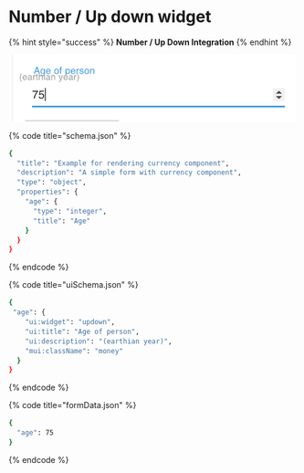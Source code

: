 # Number / Up down widget

{% hint style="success" %}
**Number / Up Down Integration**
{% endhint %}

![](../.gitbook/assets/image%20%289%29.png)

{% code title="schema.json" %}
```bash
{
  "title": "Example for rendering currency component",
  "description": "A simple form with currency component",
  "type": "object",
  "properties": {
    "age": {
      "type": "integer",
      "title": "Age"
    }
  }
}
```
{% endcode %}

{% code title="uiSchema.json" %}
```bash
{
 "age": {
    "ui:widget": "updown",
    "ui:title": "Age of person",
    "ui:description": "(earthian year)",
    "mui:className": "money"
  }
}
```
{% endcode %}

{% code title="formData.json" %}
```bash
{
  "age": 75
}
```
{% endcode %}

